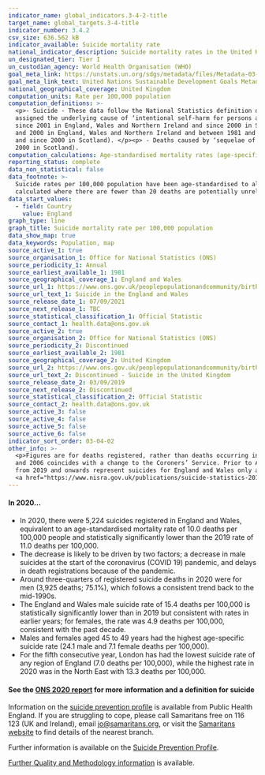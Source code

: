 ```yaml
---
indicator_name: global_indicators.3-4-2-title
target_name: global_targets.3-4-title
indicator_number: 3.4.2
csv_size: 636.562 kB
indicator_available: Suicide mortality rate
national_indicator_description: Suicide mortality rates in the United Kingdom
un_designated_tier: Tier I
un_custodian_agency: World Health Organisation (WHO)
goal_meta_link: https://unstats.un.org/sdgs/metadata/files/Metadata-03-04-02.pdf
goal_meta_link_text: United Nations Sustainable Development Goals Metadata (PDF 65.1 KB)
national_geographical_coverage: United Kingdom
computation_units: Rate per 100,000 population
computation_definitions: >-
  <p>- Suicide - These data follow the National Statistics definition of suicide, which is based on codes from the International Classification of Diseases. See the three paragraphs below for the details of deaths that are included in UK data on suicide.</p><p> - All deaths that were
  assigned the underlying cause of ‘intentional self-harm for persons aged 10 years and above’ (ICD-9 code - E950 - E959 for deaths registered between 1981 and 2000 in England, Wales and Northern Ireland and between 1981 and 1999 in Scotland. ICD-10 code - X60 - X84 for deaths registered
  since 2001 in England, Wales and Northern Ireland and since 2000 in Scotland). </p><p> - Deaths caused by ‘injury/poisoning of undetermined intent for persons aged 15 years and above’ (ICD-9 code - E980 - E989, but excluding E988.8 in England and Wales, for death registered between 1981
  and 2000 in England, Wales and Northern Ireland and between 1981 and 1999 in Scotland. ICD-10 code - Y10 - Y34, excluding Y33.9 in England and Wales where the coroner’s verdict was pending for the years 2001 to 2006, for deaths registered since 2001 in England, Wales and Northern Ireland
  and since 2000 in Scotland). </p><p> - Deaths caused by ‘sequelae of intentional self-harm / event of undetermined intent for persons aged 10 years and above’ in Scotland and Northern Ireland (ICD-10 code - Y87.0 and Y87.2 for deaths registered since 2001 in Northern Ireland and since
  2000 in Scotland).
computation_calculations: Age-standardised mortality rates (age-specific mortality rates when 5-year age group selected)
reporting_status: complete
data_non_statistical: false
data_footnote: >-
  Suicide rates per 100,000 population have been age-standardised to allow comparison between populations which may contain different proportions of people of different ages. Suicide rates by age are based on age-specific suicide rates per 100,000 population. Age-specific rates are
  calculated where there are fewer than 20 deaths are potentially unreliable. These figures are denoted with a 'u' in Source 1. Rates were not calculated where there were fewer than 3 death registrations. Data from 2019 and onwards is available for Enlgand and Wales only.
data_start_values:
  - field: Country
    value: England
graph_type: line
graph_title: Suicide mortality rate per 100,000 population
data_show_map: true
data_keywords: Population, map
source_active_1: true
source_organisation_1: Office for National Statistics (ONS)
source_periodicity_1: Annual  
source_earliest_available_1: 1981
source_geographical_coverage_1: England and Wales
source_url_1: https://www.ons.gov.uk/peoplepopulationandcommunity/birthsdeathsandmarriages/deaths/datasets/suicidesintheunitedkingdomreferencetables 
source_url_text_1: Suicide in the England and Wales
source_release_date_1: 07/09/2021
source_next_release_1: TBC
source_statistical_classification_1: Official Statistic
source_contact_1: health.data@ons.gov.uk
source_active_2: true
source_organisation_2: Office for National Statistics (ONS)
source_periodicity_2: Discontinued
source_earliest_available_2: 1981
source_geographical_coverage_2: United Kingdom
source_url_2: https://www.ons.gov.uk/peoplepopulationandcommunity/birthsdeathsandmarriages/deaths/datasets/suicidesintheunitedkingdomreferencetables
source_url_text_2: Discontinued - Suicide in the United Kingdom
source_release_date_2: 03/09/2019
source_next_release_2: Discontinued
source_statistical_classification_2: Official Statistic
source_contact_2: health.data@ons.gov.uk
source_active_3: false
source_active_4: false
source_active_5: false
source_active_6: false
indicator_sort_order: 03-04-02
other_info: >-
  <p>Figures are for deaths registered, rather than deaths occurring in each calendar year. Due to the length of time it takes to complete a coroner's inquest, it can take months or even years for a suicide to be registered.</p><p>The large increase seen in Northern Ireland between 2004
  and 2006 coincides with a change to the Coroners’ Service. Prior to April 2006, there were seven Coroners’ districts in Northern Ireland. Following a review of the Coroners’ Service, the separate districts were amalgamated into one centralised Coroners’ Service.</p><p> Please note, data
  from 2019 and onwards represent suicides for England and Wales only and not UK. For more recent suicide statistics for other UK nations please see <a href="https://www.nrscotland.gov.uk/statistics-and-data/statistics/statistics-by-theme/vital-events/deaths/suicides"> NRS Scotland</a> and
  <a href="https://www.nisra.gov.uk/publications/suicide-statistics-2019"> NISRA Nothern Ireland</a>.</p> Data follows the UN specification for this indicator. This indicator has been identified in collaboration with topic experts.
---
```

#### In **2020**… 
* In 2020, there were 5,224 suicides registered in England and Wales, equivalent to an age-standardised mortality rate of 10.0 deaths per 100,000 people and statistically significantly lower than the 2019 rate of 11.0 deaths per 100,000.
* The decrease is likely to be driven by two factors; a decrease in male suicides at the start of the coronavirus (COVID 19) pandemic, and delays in death registrations because of the pandemic.
* Around three-quarters of registered suicide deaths in 2020 were for men (3,925 deaths; 75.1%), which follows a consistent trend back to the mid-1990s.
* The England and Wales male suicide rate of 15.4 deaths per 100,000 is statistically significantly lower than in 2019 but consistent with rates in earlier years; for females, the rate was 4.9 deaths per 100,000, consistent with the past decade.
* Males and females aged 45 to 49 years had the highest age-specific suicide rate (24.1 male and 7.1 female deaths per 100,000).
* For the fifth consecutive year, London has had the lowest suicide rate of any region of England (7.0 deaths per 100,000), while the highest rate in 2020 was in the North East with 13.3 deaths per 100,000.

#### See the [ONS 2020 report](https://www.ons.gov.uk/peoplepopulationandcommunity/birthsdeathsandmarriages/deaths/bulletins/suicidesintheunitedkingdom/latest) for more information and a definition for suicide

Information on the [suicide prevention profile](https://www.gov.uk/government/collections/suicide-prevention-profile) is available from Public Health England. If you are struggling to cope, please call Samaritans free on 116 123 (UK and Ireland), email jo@samaritans.org, or visit the [Samaritans website](https://www.samaritans.org) to find details of the nearest branch. 

Further information is available on the [Suicide Prevention Profile](https://fingertips.phe.org.uk/profile-group/mental-health/profile/suicide).

[Further Quality and Methodology information](https://www.ons.gov.uk/peoplepopulationandcommunity/birthsdeathsandmarriages/deaths/methodologies/suicideratesintheukqmi) is available.
